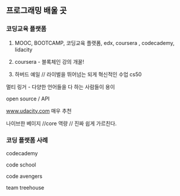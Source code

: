 ## 프로그래밍 배울 곳 



### 코딩교육 플랫폼



1.  MOOC, BOOTCAMP,  코딩교육 플랫폼, edx, coursera , codecademy, lidacity 
2.  coursera - 블록체인 강의 개꿀! 

3. 하버드 예일 // 라이벌을 뛰어넘는 되게 혁신적인 수업 cs50



멀티 링거 -  다양한 언어들을 다 하는 사람들이 용이 

open source / API 



www.udacity.com  매우 추천 

나이브한 베이지 //core 역량 // 진짜 쉽게 가르친다. 



### 코딩 플랫폼 사례 

codecademy 

code school 

code avengers 

team treehouse 





